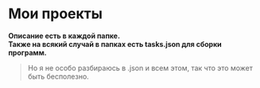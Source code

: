 # Мои проекты  
**Описание есть в каждой папке.  
Также на всякий случай в папках есть tasks.json для сборки программ.**
> Но я не особо разбираюсь в .json и всем этом, так что это может быть бесполезно.  
